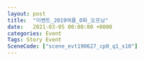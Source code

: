 ```yaml
---
layout: post
title:  "이벤트_2019여름_0화_오프닝"
date:   2021-03-05 00:00:00 +0000
categories: Event
Tags: Story Event
SceneCode: ["scene_evt190627_cp0_q1_s10"]
---
```


